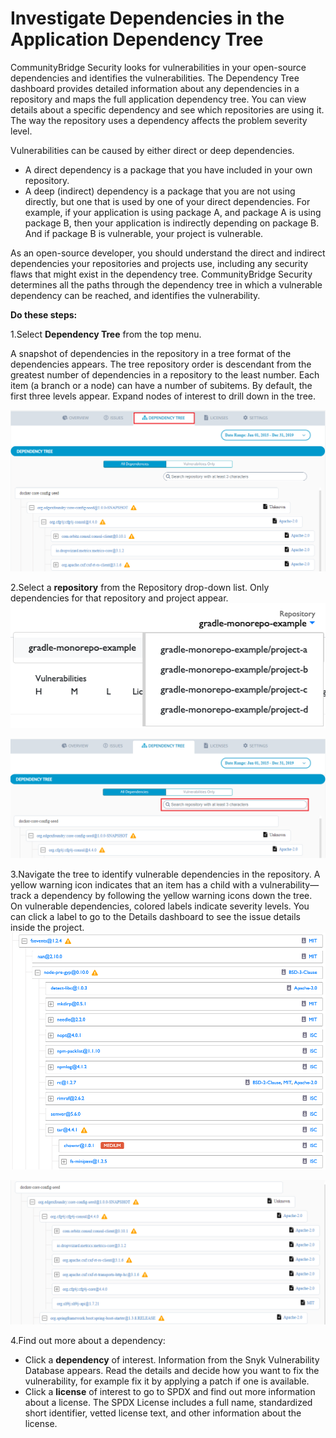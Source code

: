 # Investigate Dependencies in the Application Dependency Tree

CommunityBridge Security looks for vulnerabilities in your open-source dependencies and identifies the vulnerabilities. The Dependency Tree dashboard provides detailed information about any dependencies in a repository and maps the full application dependency tree. You can view details about a specific dependency and see which repositories are using it. The way the repository uses a dependency affects the problem severity level.

Vulnerabilities can be caused by either direct or deep dependencies. 

* A direct dependency is a package that you have included in your own repository.
* A deep \(indirect\) dependency is a package that you are not using directly, but one that is used by one of your direct dependencies. For example, if your application is using package A, and package A is using package B, then your application is indirectly depending on package B. And if package B is vulnerable, your project is vulnerable.

As an open-source developer, you should understand the direct and indirect dependencies your repositories and projects use, including any security flaws that might exist in the dependency tree. CommunityBridge Security determines all the paths through the dependency tree in which a vulnerable dependency can be reached, and identifies the vulnerability.

**Do these steps:**

1.Select **Dependency Tree** from the top menu.

A snapshot of dependencies in the repository in a tree format of the dependencies appears. The tree repository order is descendant from the greatest number of dependencies in a repository to the least number. Each item \(a branch or a node\) can have a number of subitems. By default, the first three levels appear. Expand nodes of interest to drill down in the tree.

![Dependency Tree](../../.gitbook/assets/dependency_tree.png)

2.Select a **repository** from the Repository drop-down list. Only dependencies for that repository and project appear.  
![](../../.gitbook/assets/7410955.png)

![Search Repository](../../.gitbook/assets/search.png)

3.Navigate the tree to identify vulnerable dependencies in the repository. A yellow warning icon indicates that an item has a child with a vulnerability—track a dependency by following the yellow warning icons down the tree. On vulnerable dependencies, colored labels indicate severity levels. You can click a label to go to the Details dashboard to see the issue details inside the project.  
![](../../.gitbook/assets/7410956.png)

![](../../.gitbook/assets/tree.png)

4.Find out more about a dependency:

* Click a **dependency** of interest. Information from the Snyk Vulnerability Database appears. Read the details and decide how you want to fix the vulnerability, for example fix it by applying a patch if one is available.
* Click a **license** of interest to go to SPDX and find out more information about a license. The SPDX License includes a full name, standardized short identifier, vetted license text, and other information about the license.

